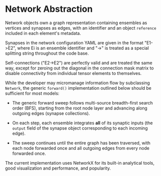 # Network Abstraction

Network objects own a graph representation containing ensembles as vertices and synapses as edges, with an
identifier and an object `reference` included in each element's metadata.

Synapses in the network configuration YAML are given in the format "E1->E2", where Ei is an ensemble identifier and
"->" is treated as a special splitting string throughout the code base.

Self-connections ("E2->E2") are perfectly
valid and are treated the same way, except for zeroing out the diagonal in the connection mask matrix to disable
connectivity from individual tensor elements to themselves.

While the developer may micromanage information flow by subclassing `Network`, the generic
`forward()` implementation outlined below should be sufficient for most models:

* The generic forward sweep follows multi-source breadth-first search order (BFS), starting from the root node layer
and advancing along outgoing edges (synapse collections).


* On each step, each ensemble integrates <b>all</b> of its synaptic inputs (the `output` field of the synapse object
corresponding to each incoming edge).


* The sweep continues until the entire graph has been traversed, with each node forwarded once and all outgoing
edges from every node forwarded once.

The current implementation uses NetworkX for its built-in analytical tools, good visualization and performance,
and popularity.
